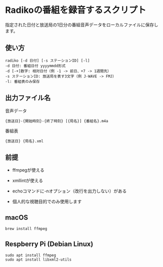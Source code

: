 # Radikoの番組を録音するスクリプト
指定された日付と放送局の1日分の番組音声データをローカルファイルに保存します。

## 使い方
```
radiko [-d 日付] [-s ステーションID] [-l]
-d 日付: 番組日付 yyyymmdd形式
-d [-+]数字: 相対日付（例 -1 -> 前日、+7 -> 1週間先）
-s ステーションID: 放送局を表す3文字（例 J-WAVE -> FMJ）
-l: 番組表のみ保存
```

## 出力ファイル名
音声データ
```
{放送日}-{開始時刻}-{終了時刻} [{局名}] {番組名}.m4a
```

番組表
```
{放送日} {局名}.xml
```

## 前提
- ffmpegが使える
- xmllintが使える
- echoコマンドに-nオプション（改行を出力しない）がある

- 個人的な視聴目的でのみ使用します

## macOS
```
brew install ffmpeg
```

## Respberry Pi (Debian Linux)
```
sudo apt install ffmpeg
sudo apt install libxml2-utils
```